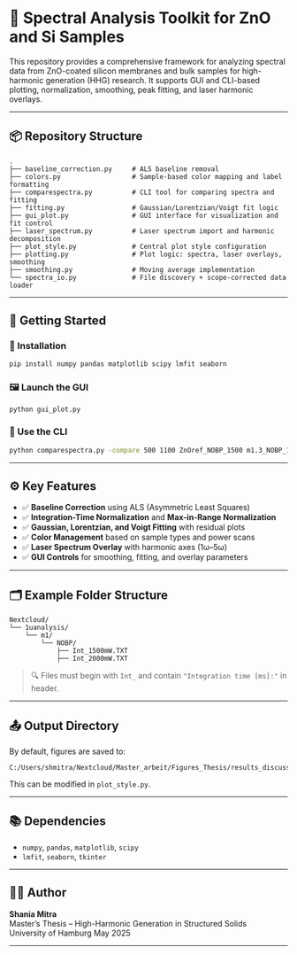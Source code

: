 
# 🧪 Spectral Analysis Toolkit for ZnO and Si Samples

This repository provides a comprehensive framework for analyzing spectral data from ZnO-coated silicon membranes and bulk samples for high-harmonic generation (HHG) research. It supports GUI and CLI-based plotting, normalization, smoothing, peak fitting, and laser harmonic overlays.

---

## 📦 Repository Structure

```
.
├── baseline_correction.py     # ALS baseline removal
├── colors.py                  # Sample-based color mapping and label formatting
├── comparespectra.py          # CLI tool for comparing spectra and fitting
├── fitting.py                 # Gaussian/Lorentzian/Voigt fit logic
├── gui_plot.py                # GUI interface for visualization and fit control
├── laser_spectrum.py          # Laser spectrum import and harmonic decomposition
├── plot_style.py              # Central plot style configuration
├── plotting.py                # Plot logic: spectra, laser overlays, smoothing
├── smoothing.py               # Moving average implementation
└── spectra_io.py              # File discovery + scope-corrected data loader
```

---

## 🚀 Getting Started

### 🔧 Installation

```bash
pip install numpy pandas matplotlib scipy lmfit seaborn
```

### 🖼️ Launch the GUI

```bash
python gui_plot.py
```

### 🧵 Use the CLI

```bash
python comparespectra.py -compare 500 1100 ZnOref_NOBP_1500 m1.3_NOBP_1500 -gauss 80 40000 660 600 750 ZnOref_NOBP_1500
```

---

## ⚙️ Key Features

- ✅ **Baseline Correction** using ALS (Asymmetric Least Squares)
- ✅ **Integration-Time Normalization** and **Max-in-Range Normalization**
- ✅ **Gaussian, Lorentzian, and Voigt Fitting** with residual plots
- ✅ **Color Management** based on sample types and power scans
- ✅ **Laser Spectrum Overlay** with harmonic axes (1ω–5ω)
- ✅ **GUI Controls** for smoothing, fitting, and overlay parameters

---


## 🗂️ Example Folder Structure

```
Nextcloud/
└── 1uanalysis/
    └── m1/
        └── NOBP/
            ├── Int_1500mW.TXT
            ├── Int_2000mW.TXT
```

> 🔍 Files must begin with `Int_` and contain `"Integration time [ms]:"` in header.

---

## 📤 Output Directory

By default, figures are saved to:

```
C:/Users/shmitra/Nextcloud/Master_arbeit/Figures_Thesis/results_discussion
```

This can be modified in `plot_style.py`.

---

## 📚 Dependencies

- `numpy`, `pandas`, `matplotlib`, `scipy`
- `lmfit`, `seaborn`, `tkinter`

---

## 👩‍🔬 Author

**Shania Mitra**  
Master’s Thesis – High-Harmonic Generation in Structured Solids  
University of Hamburg 
May 2025

---
